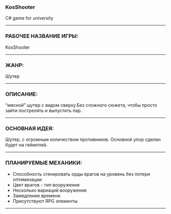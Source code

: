 ### KosShooter
C# game for university
***
### РАБОЧЕЕ НАЗВАНИЕ ИГРЫ: 
KosShooter
***
### ЖАНР: 
Шутер
***
### ОПИСАНИЕ: 
“мясной” шутер с видом сверху.Без сложного сюжета, чтобы просто зайти пострелять и выпустить пар.
***
### ОСНОВНАЯ ИДЕЯ: 
Шутер, с огромным количеством противников. Основной упор сделан будет на геймплей.
***

### ПЛАНИРУЕМЫЕ МЕХАНИКИ: 
- Способность сгенировать орды врагов на уровень без потери оптимизации
- Цвет врагов - тип вооружения
- Несколько вариаций вооружения
- Замедление времени
- Присутствуют RPG элементы
***
